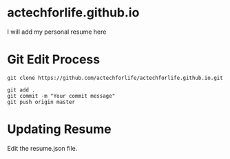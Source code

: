 # actechforlife.github.io
I will add my personal resume here

# Git Edit Process
```
git clone https://github.com/actechforlife/actechforlife.github.io.git

git add .
git commit -m "Your commit message"
git push origin master
```

# Updating Resume
Edit the resume.json file.